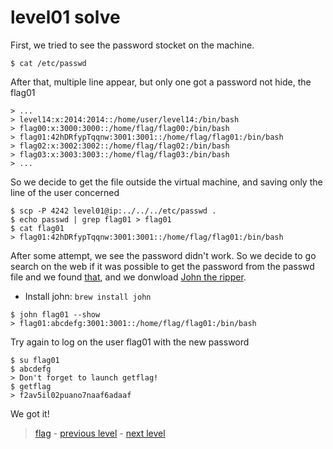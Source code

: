 # level01 solve

First, we tried to see the password stocket on the machine.

```
$ cat /etc/passwd
```

After that, multiple line appear, but only one got a password not hide, the flag01

```
> ...
> level14:x:2014:2014::/home/user/level14:/bin/bash
> flag00:x:3000:3000::/home/flag/flag00:/bin/bash
> flag01:42hDRfypTqqnw:3001:3001::/home/flag/flag01:/bin/bash
> flag02:x:3002:3002::/home/flag/flag02:/bin/bash
> flag03:x:3003:3003::/home/flag/flag03:/bin/bash
> ...
```

So we decide to get the file outside the virtual machine, and saving only the line of the user concerned

```
$ scp -P 4242 level01@ip:../../../etc/passwd .
$ echo passwd | grep flag01 > flag01
$ cat flag01
> flag01:42hDRfypTqqnw:3001:3001::/home/flag/flag01:/bin/bash
```

After some attempt, we see the password didn't work.
So we decide to go search on the web if it was possible to get the password from the passwd file and we found <a href="https://null-byte.wonderhowto.com/how-to/crack-shadow-hashes-after-getting-root-linux-system-0186386/">that</a>, and we donwload <a href="https://www.openwall.com/john/">John the ripper</a>.

- Install john: ` brew install john `

```
$ john flag01 --show
> flag01:abcdefg:3001:3001::/home/flag/flag01:/bin/bash
```

Try again to log on the user flag01 with the new password

```
$ su flag01
$ abcdefg
> Don't forget to launch getflag!
$ getflag
> f2av5il02puano7naaf6adaaf
```

We got it!

> <a href="../flag">flag</a> - <a href="../../level00">previous level</a> - <a href="../../level02">next level</a>
